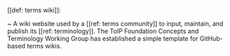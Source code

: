[[def: terms wiki]]:

~ A wiki website used by a [[ref: terms community]] to input, maintain, and publish its [[ref: terminology]]. The ToIP Foundation Concepts and Terminology Working Group has established a simple template for GitHub-based terms wikis.

